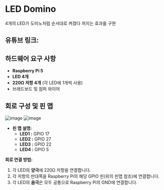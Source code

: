 # LED Domino

4개의 LED가 도미노처럼 순서대로 켜졌다 꺼지는 효과를 구현

## 유튜브 링크: 

## 하드웨어 요구 사항

- **Raspberry Pi 5**
- **LED 4개**
- **220Ω 저항 4개** (각 LED에 1개씩 사용)
- 브레드보드 및 점퍼 와이어

## 회로 구성 및 핀 맵

![image](https://github.com/user-attachments/assets/482a8f0e-7e8f-45b2-ba1b-fe3c4738c9b1)
![image](https://github.com/user-attachments/assets/5dac8f83-b9c0-4d1b-badf-ab516a2d72cc)


- **핀 맵 설명:**
  - **LED1 :** GPIO 17  
  - **LED2 :** GPIO 27  
  - **LED3 :** GPIO 22  
  - **LED4 :** GPIO 5

**회로 연결 방법:**
1. 각 LED의 **양극**에 220Ω 저항을 연결합니다.
2. 각 저항의 반대쪽을 Raspberry Pi의 해당 GPIO 핀(위의 핀맵 참조)에 연결합니다.
3. 각 LED의 **음극**은 모두 공통으로 Raspberry Pi의 GND에 연결합니다.
